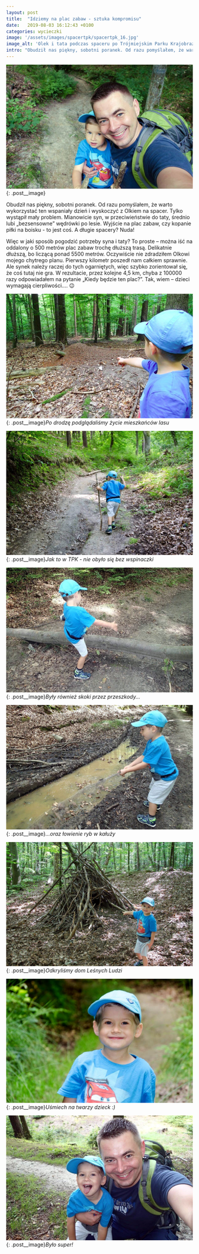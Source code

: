 ```yaml
---
layout: post
title:  "Idziemy na plac zabaw - sztuka kompromisu"
date:   2019-08-03 16:12:43 +0100
categories: wycieczki
image: '/assets/images/spacertpk/spacertpk_16.jpg'
image_alt: 'Olek i tata podczas spaceru po Trójmiejskim Parku Krajobrazowym'
intro: "Obudził nas piękny, sobotni poranek. Od razu pomyślałem, że warto wykorzystać ten wspaniały dzień i wyskoczyć z Olkiem na spacer. Tylko wystąpił mały problem. Mianowicie syn, w przeciwieństwie do taty, średnio lubi „bezsensowne” wędrówki po lesie. Wyjście na plac zabaw, czy kopanie piłki na boisku - to jest coś. A długie spacery? Nuda!"
---
```


![Olek i tata podczas spaceru po Trójmiejskim Parku Krajobrazowym](/assets/images/spacertpk/spacertpk_16.jpg){: .post__image}

Obudził nas piękny, sobotni poranek. Od razu pomyślałem, że warto wykorzystać ten wspaniały dzień i wyskoczyć z Olkiem na spacer. Tylko wystąpił mały problem. Mianowicie syn, w przeciwieństwie do taty, średnio lubi „bezsensowne” wędrówki po lesie. Wyjście na plac zabaw, czy kopanie piłki na boisku - to jest coś. A długie spacery? Nuda!  

Więc w jaki sposób pogodzić potrzeby syna i taty? To proste – można iść na oddalony o 500 metrów plac zabaw trochę dłuższą trasą. Delikatnie dłuższą, bo liczącą ponad 5500 metrów. Oczywiście nie zdradziłem Olkowi mojego chytrego planu. Pierwszy kilometr poszedł nam całkiem sprawnie. Ale synek należy raczej do tych ogarniętych, więc szybko zorientował się, że coś tutaj nie gra. W rezultacie, przez kolejne 4,5 km, chyba z 100000 razy odpowiadałem na pytanie „Kiedy będzie ten plac?”. Tak, wiem – dzieci wymagają cierpliwości…. 😉 

![Mrowisko](/assets/images/spacertpk/spacertpk_8.jpg){: .post__image}*Po drodzę podglądaliśmy życie mieszkańców lasu*

![Olek podczas wspinaczki](/assets/images/spacertpk/spacertpk_1.jpg){: .post__image}*Jak to w TPK - nie obyło się bez wspinaczki*

![Olek przeskakuje przez przeszkodę](/assets/images/spacertpk/spacertpk_3.jpg){: .post__image}*Były również skoki przez przeszkody...*

![Olek bawi się kałużą](/assets/images/spacertpk/spacertpk_4.jpg){: .post__image}*...oraz łowienie ryb w kałuży*

![Zdjęcie szałasu w lesie](/assets/images/spacertpk/spacertpk_9.jpg){: .post__image}*Odkryliśmy dom Leśnych Ludzi*

![Zdjęcie Olka](/assets/images/spacertpk/spacertpk_12.jpg){: .post__image}*Uśmiech na twarzy dzieck :)*

![Arek i Olek podczas spaceru](/assets/images/spacertpk/spacertpk_7.jpg){: .post__image}*Było super!*





